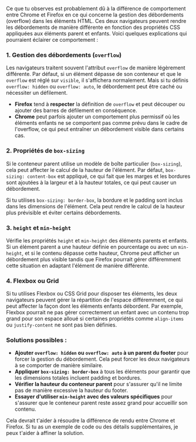 Ce que tu observes est probablement dû à la différence de comportement entre Chrome et Firefox en ce qui concerne la gestion des débordements (overflow) dans les éléments HTML. Ces deux navigateurs peuvent rendre les débordements de manière différente en fonction des propriétés CSS appliquées aux éléments parent et enfants. Voici quelques explications qui pourraient éclairer ce comportement :

### 1. **Gestion des débordements (`overflow`)**
   Les navigateurs traitent souvent l'attribut `overflow` de manière légèrement différente. Par défaut, si un élément dépasse de son conteneur et que le `overflow` est réglé sur `visible`, il s'affichera normalement. Mais si tu définis `overflow: hidden` ou `overflow: auto`, le débordement peut être caché ou nécessiter un défilement.

   - **Firefox** tend à **respecter** la définition de `overflow` et peut découper ou ajouter des barres de défilement en conséquence.
   - **Chrome** peut parfois ajouter un comportement plus permissif où les éléments enfants ne se comportent pas comme prévu dans le cadre de l'overflow, ce qui peut entraîner un débordement visible dans certains cas.

### 2. **Propriétés de `box-sizing`**
   Si le conteneur parent utilise un modèle de boîte particulier (`box-sizing`), cela peut affecter le calcul de la hauteur de l'élément. Par défaut, `box-sizing: content-box` est appliqué, ce qui fait que les marges et les bordures sont ajoutées à la largeur et à la hauteur totales, ce qui peut causer un débordement.

   Si tu utilises `box-sizing: border-box`, la bordure et le padding sont inclus dans les dimensions de l'élément. Cela peut rendre le calcul de la hauteur plus prévisible et éviter certains débordements.

### 3. **`height` et `min-height`**
   Vérifie les propriétés `height` et `min-height` des éléments parents et enfants. Si un élément parent a une hauteur définie en pourcentage ou avec un `min-height`, et si le contenu dépasse cette hauteur, Chrome peut afficher un débordement plus visible tandis que Firefox pourrait gérer différemment cette situation en adaptant l'élément de manière différente.

### 4. **Flexbox ou Grid**
   Si tu utilises Flexbox ou CSS Grid pour disposer tes éléments, les deux navigateurs peuvent gérer la répartition de l'espace différemment, ce qui peut affecter la façon dont les éléments enfants débordent. Par exemple, Flexbox pourrait ne pas gérer correctement un enfant avec un contenu trop grand pour son espace alloué si certaines propriétés comme `align-items` ou `justify-content` ne sont pas bien définies.

### Solutions possibles :
- **Ajouter `overflow: hidden` ou `overflow: auto` à un parent du footer** pour forcer la gestion du débordement. Cela peut forcer les deux navigateurs à se comporter de manière similaire.
- **Appliquer `box-sizing: border-box`** à tous les éléments pour garantir que les dimensions totales incluent padding et bordures.
- **Vérifier la hauteur du conteneur parent** pour s'assurer qu'il ne limite pas de manière excessive la hauteur du footer.
- **Essayer d'utiliser `min-height` avec des valeurs spécifiques** pour s'assurer que le conteneur parent reste assez grand pour accueillir son contenu.

Cela devrait t'aider à résoudre la différence de rendu entre Chrome et Firefox. Si tu as un exemple de code ou des détails supplémentaires, je peux t'aider à affiner la solution.
